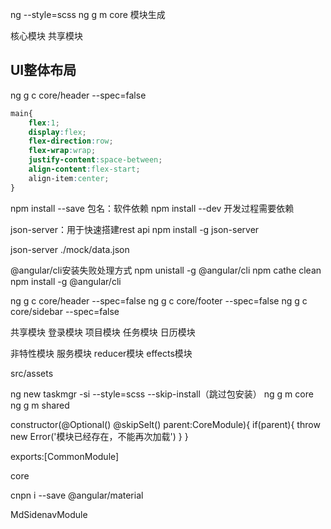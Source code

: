 ng  --style=scss
ng g m core 模块生成

核心模块
共享模块

## UI整体布局
ng g c core/header --spec=false

```css
main{
    flex:1;
    display:flex;
    flex-direction:row;
    flex-wrap:wrap;
    justify-content:space-between;
    align-content:flex-start;
    align-item:center;
}
```
npm install --save 包名：软件依赖
npm install --dev 开发过程需要依赖

json-server：用于快速搭建rest api
npm install -g json-server

json-server ./mock/data.json

@angular/cli安装失败处理方式
npm unistall -g @angular/cli
npm cathe clean
npm install -g @angular/cli

ng g c core/header --spec=false
ng g c core/footer --spec=false
ng g c core/sidebar --spec=false

共享模块
登录模块
项目模块
任务模块
日历模块

非特性模块
服务模块
reducer模块
effects模块

src/assets

ng new taskmgr  -si --style=scss --skip-install（跳过包安装）
ng g m core
ng g m shared

constructor(@Optional() @skipSelt() parent:CoreModule){
    if(parent){
        throw new Error('模块已经存在，不能再次加载')
    }
}



exports:[CommonModule]





core

cnpn  i --save @angular/material



MdSidenavModule

